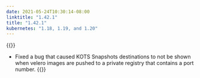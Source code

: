 ```yaml
---
date: 2021-05-24T10:30:14-08:00
linktitle: "1.42.1"
title: "1.42.1"
kubernetes: "1.18, 1.19, and 1.20"
---
```

{{<fixes>}}
* Fixed a bug that caused KOTS Snapshots destinations to not be shown when velero images are pushed to a private registry that contains a port number.
{{</fixes>}}
